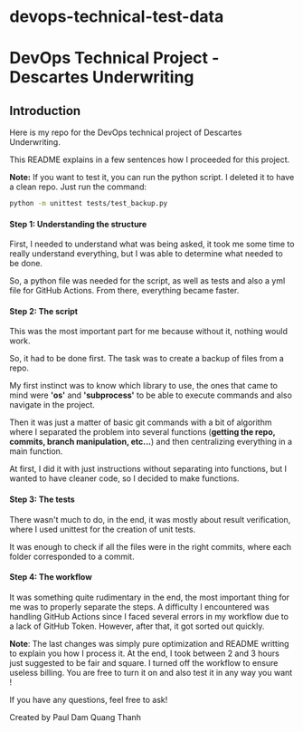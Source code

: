 # devops-technical-test-data

# DevOps Technical Project - Descartes Underwriting

## Introduction
Here is my repo for the DevOps technical project of Descartes Underwriting.

This README explains in a few sentences how I proceeded for this project.

**Note:** If you want to test it, you can run the python script. I deleted it to have a clean repo. Just run the command:

```bash
python -m unittest tests/test_backup.py
```

#### Step 1: Understanding the structure
First, I needed to understand what was being asked, it took me some time to really understand everything, but I was able to determine what needed to be done.

So, a python file was needed for the script, as well as tests and also a yml file for GitHub Actions.
From there, everything became faster.


#### Step 2: The script
This was the most important part for me because without it, nothing would work.

So, it had to be done first. The task was to create a backup of files from a repo.

My first instinct was to know which library to use, the ones that came to mind were **'os'** and **'subprocess'** to be able to execute commands and also navigate in the project.

Then it was just a matter of basic git commands with a bit of algorithm where I separated the problem into several functions (**getting the repo, commits, branch manipulation, etc...**) and then centralizing everything in a main function.

At first, I did it with just instructions without separating into functions, but I wanted to have cleaner code, so I decided to make functions.


#### Step 3: The tests
There wasn't much to do, in the end, it was mostly about result verification, where I used unittest for the creation of unit tests.

It was enough to check if all the files were in the right commits, where each folder corresponded to a commit.


#### Step 4: The workflow
It was something quite rudimentary in the end, the most important thing for me was to properly separate the steps. A difficulty I encountered was handling GitHub Actions since I faced several errors in my workflow due to a lack of GitHub Token. However, after that, it got sorted out quickly.

**Note**: The last changes was simply pure optimization and README writting to explain you how I process it. 
At the end, I took between 2 and 3 hours just suggested to be fair and square.
I turned off the workflow to ensure useless billing. You are free to turn it on and also test it in any way you want !

If you have any questions, feel free to ask!

Created by Paul Dam Quang Thanh
